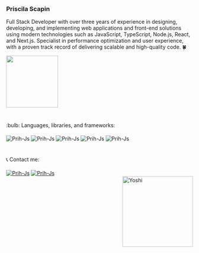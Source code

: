 ### Priscila Scapin

Full Stack Developer with over three years of experience in designing, developing, and implementing web applications and front-end solutions using modern technologies such as JavaScript, TypeScript, Node.js, React, and Next.js. Specialist in performance optimization and user experience, with a proven track record of delivering scalable and high-quality code. :four_leaf_clover:

<div>
  <a href="https://github.com/Priscila-Scapin">

  <img height="140em" lenght="50" src="https://github-readme-stats.vercel.app/api/top-langs/?username=Priscila-Scapin&layout=compact&langs_count=7&title_color=E86425&icon_color=E86425&bg_color=b9d980"/>
   </a>
</div>
<h1></h1>
<div>
 :bulb: Languages, libraries, and frameworks:
<div style="display: inline_block"><br>
  <img align="center" alt="Prih-Js" src="https://img.shields.io/badge/HTML-239120?style=for-the-badge&logo=html5&logoColor=white">
  <img align="center" alt="Prih-Js" src="https://img.shields.io/badge/CSS-239120?&style=for-the-badge&logo=css3&logoColor=white">
  <img align="center" alt="Prih-Js" src="https://img.shields.io/badge/JavaScript-323330?style=for-the-badge&logo=javascript&logoColor=F7DF1E">
  <img align="center" alt="Prih-Js" src="https://img.shields.io/badge/Redux-593D88?style=for-the-badge&logo=redux&logoColor=white">
  <img align="center" alt="Prih-Js" src="https://img.shields.io/badge/React_Router-CA4245?style=for-the-badge&logo=react-router&logoColor=white">
  </div>
  <h1></h1>
📞 Contact me:
<div style="display: inline_block"><br>
<a href="https://api.whatsapp.com/send?1=pt_BR&phone=5511993444383"><img align="center" alt="Prih-Js" src="https://img.shields.io/badge/WhatsApp-25D366?style=for-the-badge&logo=whatsapp&logoColor=white"></a>
  <a href="https://www.linkedin.com/in/priscila-scapin/"><img align="center" alt="Prih-Js" src="https://img.shields.io/badge/LinkedIn-0077B5?style=for-the-badge&logo=linkedin&logoColor=white"></a>
  </div> 
<img height="190em" align="right" alt="Yoshi" src="https://cdn.lowgif.com/full/bdf38f121243e897-.gif">


